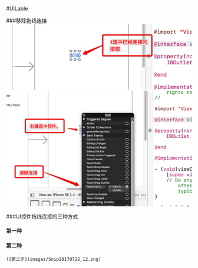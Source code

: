 #UILable

###移除拖线连接
    ![第一步](images/Snip20170722_9.png)
    ![第二步](images/Snip20170722_11.png)
    
    

###UI控件拖线连接的三种方式

#### 第一种
    

#### 第二种
    ![第二步](images/Snip20170722_12.png)

